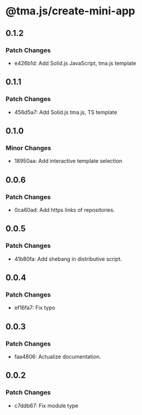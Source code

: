 # @tma.js/create-mini-app

## 0.1.2

### Patch Changes

- e426b1d: Add Solid.js JavaScript, tma.js template

## 0.1.1

### Patch Changes

- 456d5a7: Add Solid.js tma.js, TS template

## 0.1.0

### Minor Changes

- 18950aa: Add interactive template selection

## 0.0.6

### Patch Changes

- 0ca60ad: Add https links of repositories.

## 0.0.5

### Patch Changes

- 41b80fa: Add shebang in distributive script.

## 0.0.4

### Patch Changes

- ef16fa7: Fix typo

## 0.0.3

### Patch Changes

- faa4806: Actualize documentation.

## 0.0.2

### Patch Changes

- c7ddb67: Fix module type
